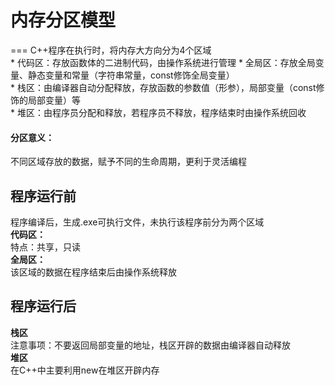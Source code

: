# 内存分区模型
===
C++程序在执行时，将内存大方向分为4个区域  
    * 代码区：存放函数体的二进制代码，由操作系统进行管理
    * 全局区：存放全局变量、静态变量和常量（字符串常量，const修饰全局变量）  
    * 栈区：由编译器自动分配释放，存放函数的参数值（形参），局部变量（const修饰的局部变量）等  
    * 堆区：由程序员分配和释放，若程序员不释放，程序结束时由操作系统回收  

#### 分区意义：
不同区域存放的数据，赋予不同的生命周期，更利于灵活编程  

## 程序运行前
程序编译后，生成.exe可执行文件，未执行该程序前分为两个区域  
**代码区：**  
    特点：共享，只读  
**全局区：**  
    该区域的数据在程序结束后由操作系统释放  

## 程序运行后

**栈区**  
    注意事项：不要返回局部变量的地址，栈区开辟的数据由编译器自动释放  
**堆区**  
    在C++中主要利用new在堆区开辟内存  